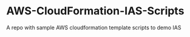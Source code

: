 # AWS-CloudFormation-IAS-Scripts
A repo with sample AWS cloudformation template scripts to demo IAS
